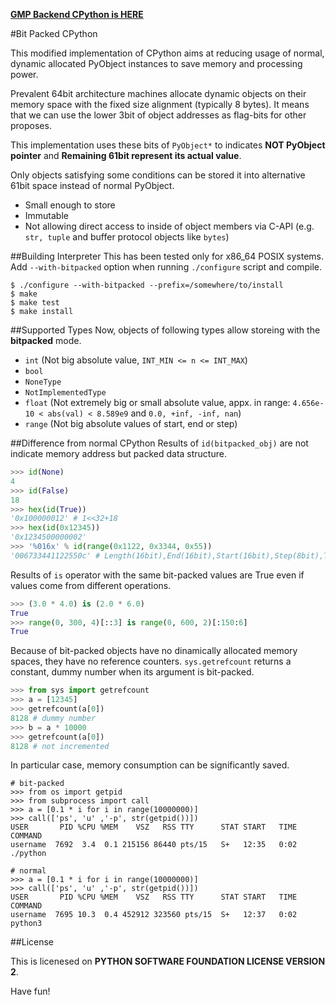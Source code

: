 **[GMP Backend CPython is HERE](https://github.com/s-wakaba/bitpacked-cpython/tree/gmp_backend_long-3.6)**

#Bit Packed CPython

This modified implementation of CPython aims at reducing usage of normal, dynamic allocated PyObject instances to save memory and processing power.

Prevalent 64bit architecture machines allocate dynamic objects on their memory space with the fixed size alignment (typically 8 bytes).
It means that we can use the lower 3bit of object addresses as flag-bits for other proposes.

This implementation uses these bits of `PyObject*` to indicates **NOT PyObject pointer** and **Remaining 61bit represent its actual value**.

Only objects satisfying some conditions can be stored it into alternative 61bit space instead of normal PyObject.

* Small enough to store
* Immutable
* Not allowing direct access to inside of object members via C-API (e.g. `str, tuple` and buffer protocol objects like `bytes`)

##Building Interpreter
This has been tested only for x86_64 POSIX systems.
Add `--with-bitpacked` option when running `./configure` script and compile.
```
$ ./configure --with-bitpacked --prefix=/somewhere/to/install
$ make
$ make test
$ make install
```

##Supported Types
Now, objects of following types allow storeing with the **bitpacked** mode.

* `int` (Not big absolute value, `INT_MIN <= n <= INT_MAX`)
* `bool`
* `NoneType`
* `NotImplementedType`
* `float` (Not extremely big or small absolute value, appx. in range: `4.656e-10 < abs(val) < 8.589e9` and `0.0, +inf, -inf, nan`)
* `range` (Not big absolute values of start, end or step)

##Difference from normal CPython
Results of `id(bitpacked_obj)` are not indicate memory address but packed data structure.
```py
>>> id(None)
4
>>> id(False)
18
>>> hex(id(True))
'0x100000012' # 1<<32+18
>>> hex(id(0x12345))
'0x1234500000002'
>>> '%016x' % id(range(0x1122, 0x3344, 0x55))
'006733441122550c' # Length(16bit),End(16bit),Start(16bit),Step(8bit),Type-ID
```

Results of `is` operator with the same bit-packed values are True even if values come from different operations.

```py
>>> (3.0 * 4.0) is (2.0 * 6.0)
True
>>> range(0, 300, 4)[::3] is range(0, 600, 2)[:150:6]
True
```

Because of bit-packed objects have no dinamically allocated memory spaces, they have no reference counters.
`sys.getrefcount` returns a constant, dummy number when its argument is bit-packed.

```py
>>> from sys import getrefcount
>>> a = [12345]
>>> getrefcount(a[0])
8128 # dummy number
>>> b = a * 10000
>>> getrefcount(a[0])
8128 # not incremented
```

In particular case, memory consumption can be significantly saved.

```
# bit-packed
>>> from os import getpid
>>> from subprocess import call
>>> a = [0.1 * i for i in range(10000000)]
>>> call(['ps', 'u' ,'-p', str(getpid())])
USER       PID %CPU %MEM    VSZ   RSS TTY      STAT START   TIME COMMAND
username  7692  3.4  0.1 215156 86440 pts/15   S+   12:35   0:02 ./python

# normal
>>> a = [0.1 * i for i in range(10000000)]
>>> call(['ps', 'u' ,'-p', str(getpid())])
USER       PID %CPU %MEM    VSZ   RSS TTY      STAT START   TIME COMMAND
username  7695 10.3  0.4 452912 323560 pts/15  S+   12:37   0:02 python3
```

##License

This is licenesed on **PYTHON SOFTWARE FOUNDATION LICENSE VERSION 2**.

Have fun!

